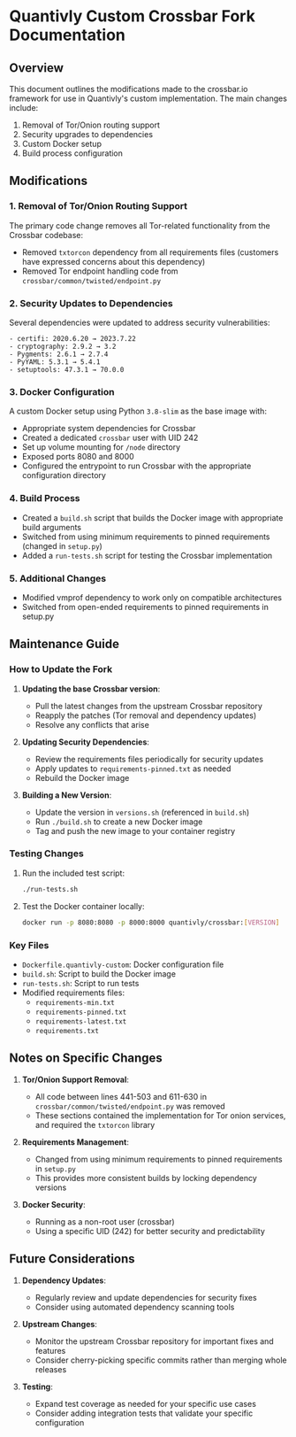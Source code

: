 # Quantivly Custom Crossbar Fork Documentation

## Overview

This document outlines the modifications made to the crossbar.io framework for use in Quantivly's custom implementation. The main changes include:

1. Removal of Tor/Onion routing support
2. Security upgrades to dependencies
3. Custom Docker setup
4. Build process configuration

## Modifications

### 1. Removal of Tor/Onion Routing Support

The primary code change removes all Tor-related functionality from the Crossbar codebase:

- Removed `txtorcon` dependency from all requirements files (customers have expressed concerns about this dependency)
- Removed Tor endpoint handling code from `crossbar/common/twisted/endpoint.py`

### 2. Security Updates to Dependencies

Several dependencies were updated to address security vulnerabilities:

```
- certifi: 2020.6.20 → 2023.7.22
- cryptography: 2.9.2 → 3.2
- Pygments: 2.6.1 → 2.7.4
- PyYAML: 5.3.1 → 5.4.1
- setuptools: 47.3.1 → 70.0.0
```

### 3. Docker Configuration

A custom Docker setup using Python `3.8-slim` as the base image with:

- Appropriate system dependencies for Crossbar
- Created a dedicated `crossbar` user with UID 242
- Set up volume mounting for `/node` directory
- Exposed ports 8080 and 8000
- Configured the entrypoint to run Crossbar with the appropriate configuration directory

### 4. Build Process

- Created a `build.sh` script that builds the Docker image with appropriate build arguments
- Switched from using minimum requirements to pinned requirements (changed in `setup.py`)
- Added a `run-tests.sh` script for testing the Crossbar implementation

### 5. Additional Changes

- Modified vmprof dependency to work only on compatible architectures
- Switched from open-ended requirements to pinned requirements in setup.py

## Maintenance Guide

### How to Update the Fork

1. **Updating the base Crossbar version**:

   - Pull the latest changes from the upstream Crossbar repository
   - Reapply the patches (Tor removal and dependency updates)
   - Resolve any conflicts that arise

2. **Updating Security Dependencies**:

   - Review the requirements files periodically for security updates
   - Apply updates to `requirements-pinned.txt` as needed
   - Rebuild the Docker image

3. **Building a New Version**:
   - Update the version in `versions.sh` (referenced in `build.sh`)
   - Run `./build.sh` to create a new Docker image
   - Tag and push the new image to your container registry

### Testing Changes

1. Run the included test script:

   ```bash
   ./run-tests.sh
   ```

2. Test the Docker container locally:

   ```bash
   docker run -p 8080:8080 -p 8000:8000 quantivly/crossbar:[VERSION]
   ```

### Key Files

- `Dockerfile.quantivly-custom`: Docker configuration file
- `build.sh`: Script to build the Docker image
- `run-tests.sh`: Script to run tests
- Modified requirements files:
  - `requirements-min.txt`
  - `requirements-pinned.txt`
  - `requirements-latest.txt`
  - `requirements.txt`

## Notes on Specific Changes

1. **Tor/Onion Support Removal**:

   - All code between lines 441-503 and 611-630 in `crossbar/common/twisted/endpoint.py` was removed
   - These sections contained the implementation for Tor onion services, and required the `txtorcon` library

2. **Requirements Management**:

   - Changed from using minimum requirements to pinned requirements in `setup.py`
   - This provides more consistent builds by locking dependency versions

3. **Docker Security**:
   - Running as a non-root user (crossbar)
   - Using a specific UID (242) for better security and predictability

## Future Considerations

1. **Dependency Updates**:

   - Regularly review and update dependencies for security fixes
   - Consider using automated dependency scanning tools

2. **Upstream Changes**:

   - Monitor the upstream Crossbar repository for important fixes and features
   - Consider cherry-picking specific commits rather than merging whole releases

3. **Testing**:
   - Expand test coverage as needed for your specific use cases
   - Consider adding integration tests that validate your specific configuration

